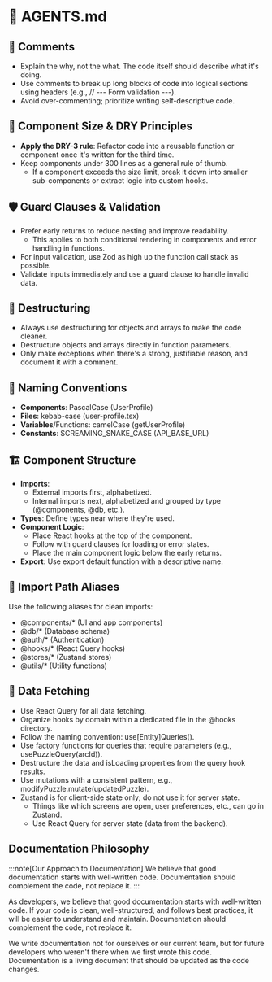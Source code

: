 # 🧠 AGENTS.md

## 💬 Comments

- Explain the why, not the what. The code itself should describe what it's doing.
- Use comments to break up long blocks of code into logical sections using headers (e.g., // --- Form validation ---).
- Avoid over-commenting; prioritize writing self-descriptive code.

## 📏 Component Size & DRY Principles

- **Apply the DRY-3 rule**: Refactor code into a reusable function or component once it's written for the third time.
- Keep components under 300 lines as a general rule of thumb.
    - If a component exceeds the size limit, break it down into smaller sub-components or extract logic into custom hooks.

## 🛡️ Guard Clauses & Validation

- Prefer early returns to reduce nesting and improve readability.
    - This applies to both conditional rendering in components and error handling in functions.
- For input validation, use Zod as high up the function call stack as possible.
- Validate inputs immediately and use a guard clause to handle invalid data.

## 🎁 Destructuring

- Always use destructuring for objects and arrays to make the code cleaner.
- Destructure objects and arrays directly in function parameters.
- Only make exceptions when there's a strong, justifiable reason, and document it with a comment.

## 📛 Naming Conventions

- **Components**: PascalCase (UserProfile)
- **Files**: kebab-case (user-profile.tsx)
- **Variables**/Functions: camelCase (getUserProfile)
- **Constants**: SCREAMING_SNAKE_CASE (API_BASE_URL)

## 🏗️ Component Structure

- **Imports**:
    - External imports first, alphabetized.
    - Internal imports next, alphabetized and grouped by type (@components, @db, etc.).
- **Types**: Define types near where they're used.
- **Component Logic**:
    - Place React hooks at the top of the component.
    - Follow with guard clauses for loading or error states.
    - Place the main component logic below the early returns.
- **Export**: Use export default function with a descriptive name.

## 📂 Import Path Aliases

Use the following aliases for clean imports:

- @components/* (UI and app components)
- @db/* (Database schema)
- @auth/* (Authentication)
- @hooks/* (React Query hooks)
- @stores/* (Zustand stores)
- @utils/* (Utility functions)

## 🚀 Data Fetching

- Use React Query for all data fetching.
- Organize hooks by domain within a dedicated file in the @hooks directory.
- Follow the naming convention: use[Entity]Queries().
- Use factory functions for queries that require parameters (e.g., usePuzzleQuery(arcId)).
- Destructure the data and isLoading properties from the query hook results.
- Use mutations with a consistent pattern, e.g., modifyPuzzle.mutate(updatedPuzzle).
- Zustand is for client-side state only; do not use it for server state.
    - Things like which screens are open, user preferences, etc., can go in Zustand.
    - Use React Query for server state (data from the backend).

## Documentation Philosophy

:::note[Our Approach to Documentation]
We believe that good documentation starts with well-written code. Documentation should complement the code, not replace it.
:::

As developers, we believe that good documentation starts with well-written code. If your code is clean, well-structured, and follows best practices, it will be easier to understand and maintain. Documentation should complement the code, not replace it.

We write documentation not for ourselves or our current team, but for future developers who weren't there when we first wrote this code. Documentation is a living document that should be updated as the code changes.
